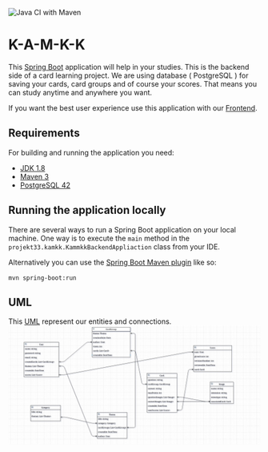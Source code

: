 ![Java CI with Maven](https://github.com/paramakk/K-A-M-K-K-backend/workflows/Java%20CI%20with%20Maven/badge.svg)

# K-A-M-K-K

This [Spring Boot](http://projects.spring.io/spring-boot/) application will help in your studies.
This is the backend side of a card learning project. We are using database ( PostgreSQL ) for saving your cards, card groups and
of course your scores. That means you can study anytime and anywhere you want.

If you want the best user experience use this application with our [Frontend](https://github.com/paramakk/K-A-M-K-K-frontend).

## Requirements

For building and running the application you need:

- [JDK 1.8](http://www.oracle.com/technetwork/java/javase/downloads/jdk8-downloads-2133151.html)
- [Maven 3](https://maven.apache.org)
- [PostgreSQL 42](https://www.postgresql.org/)

## Running the application locally

There are several ways to run a Spring Boot application on your local machine. One way is to execute the `main` method in the `projekt33.kamkk.KammkkBackendAppliaction` class from your IDE.

Alternatively you can use the [Spring Boot Maven plugin](https://docs.spring.io/spring-boot/docs/current/reference/html/build-tool-plugins-maven-plugin.html) like so:

```shell
mvn spring-boot:run
```


## UML
This [UML](https://hu.wikipedia.org/wiki/Unified_Modeling_Language) represent our entities and connections.
![](images/uml.png)
